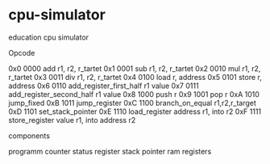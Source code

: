 # cpu-simulator
education cpu simulator

Opcode

0x0 0000 add r1, r2, r_tartet
0x1 0001 sub r1, r2, r_tartet
0x2 0010 mul r1, r2, r_tartet
0x3 0011 div r1, r2, r_tartet
0x4 0100 load r, address
0x5 0101 store r, address
0x6 0110 add_register_first_half r1 value
0x7 0111 add_register_second_half r1 value
0x8 1000 push r
0x9 1001 pop r
0xA 1010 jump_fixed
0xB 1011 jump_register
0xC 1100 branch_on_equal r1,r2,r_target
0xD 1101 set_stack_pointer
0xE 1110 load_register address r1, into r2
0xF 1111 store_register value r1, into address r2


components

programm counter
status register
stack pointer
ram 
registers

